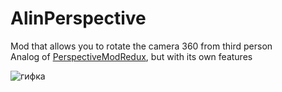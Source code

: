 # AlinPerspective
Mod that allows you to rotate the camera 360 from third person<br>
Analog of [PerspectiveModRedux](https://modrinth.com/mod/perspective-mod-redux), but with its own features

![гифка](https://cdn.modrinth.com/data/7ljp9E4A/images/0e66750e4301d9d6517afc7fd66c05905beb1903.gif)
